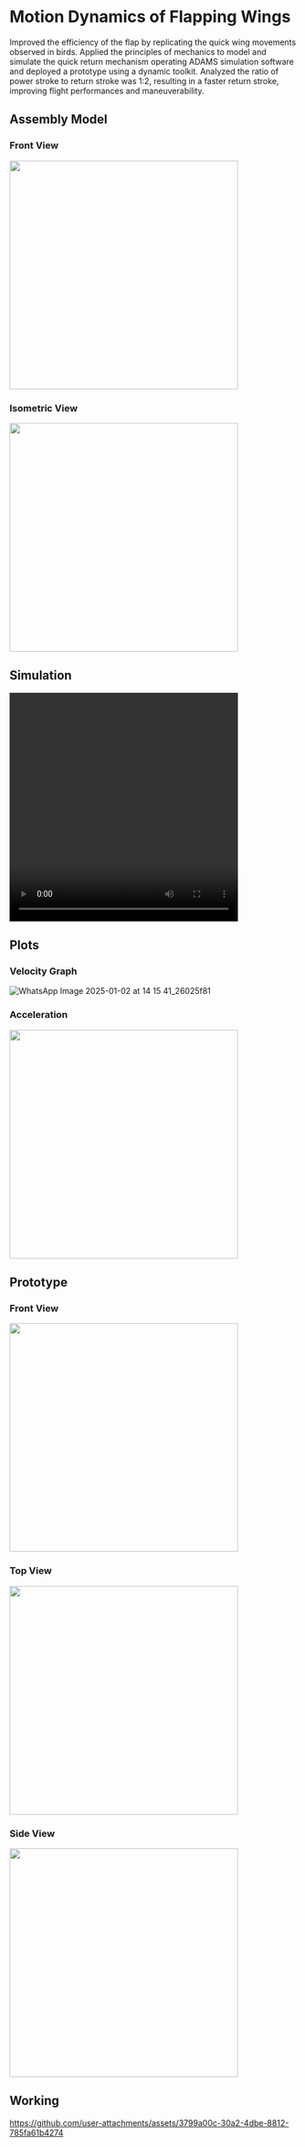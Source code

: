 # Motion Dynamics of Flapping Wings 
Improved the efficiency of the flap by replicating the quick wing movements observed in birds. Applied the principles of mechanics to model and simulate the quick return mechanism operating ADAMS simulation software and deployed a prototype using a dynamic toolkit. Analyzed the ratio of power stroke to return stroke was 1:2, resulting in a faster return stroke, improving flight performances and maneuverability.

## Assembly Model
### Front View
<img src="https://github.com/user-attachments/assets/77ec5104-629e-40e4-872a-b412199ce581" width="400" height="400">

### Isometric View
<img src="https://github.com/user-attachments/assets/043cecae-17dd-4f12-b199-597519df097e" width="400" height="400">

## Simulation
<video width="400" height="400" controls>
  <source src="https://github.com/user-attachments/assets/579e3b26-155b-43f9-9e0e-aaa10c7e11aa" type="video/mp4">
</video>


## Plots
### Velocity Graph
![WhatsApp Image 2025-01-02 at 14 15 41_26025f81](https://github.com/user-attachments/assets/afe04474-c19a-478a-b0db-b552b50de1fe)

### Acceleration
<img src="![WhatsApp Image 2025-01-02 at 14 16 12_aac812c9](https://github.com/user-attachments/assets/347aeb60-a8eb-4e0e-9bfd-a0d56f558374)" width="400" height="400">

## Prototype
### Front View 
<img src="https://github.com/user-attachments/assets/6d0ceb3c-b2b4-4952-b9ad-d212674c533c" width="400" height="400">

### Top View
<img src="https://github.com/user-attachments/assets/addc634d-0975-41f1-92d5-20b9d6b73e41" width="400" height="400">

### Side View
<img src="https://github.com/user-attachments/assets/5d772efa-055b-4348-b635-a2d9f7f11131" width="400" height="400">

## Working
https://github.com/user-attachments/assets/3799a00c-30a2-4dbe-8812-785fa61b4274



